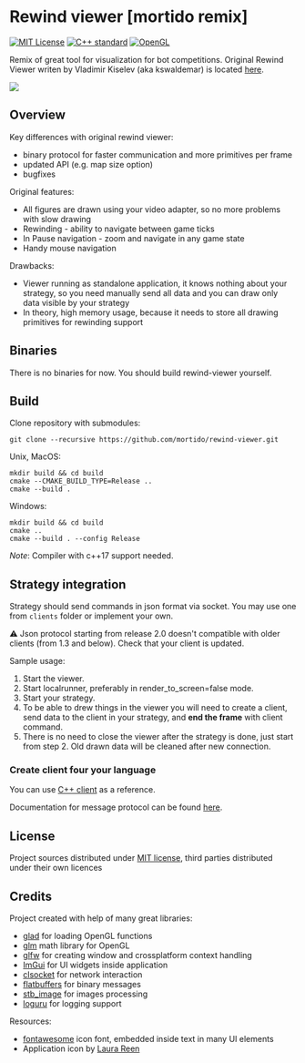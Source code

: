 # Rewind viewer [mortido remix]

[![MIT License](https://img.shields.io/github/license/mortido/rewind-viewer.svg?style=flat-square)](./LICENSE)
[![C++ standard](https://img.shields.io/badge/C++-17-blue.svg?style=flat-square)](https://isocpp.org/)
[![OpenGL](https://img.shields.io/badge/OpenGL-3.3-green.svg?style=flat-square)](https://www.khronos.org/opengl/)

[//]: # ([![Build status]&#40;https://travis-ci.org/mortido/rewind-viewer.svg?branch=develop&#41;]&#40;https://travis-ci.org/mortido/rewind-viewer&#41;)
[//]: # ([![Linux]&#40;https://github.com/mortido/rewind-viewer/workflows/Linux/badge.svg&#41;]&#40;https://github.com/kswaldemar/rewind-viewer/actions?query=workflow%3ALinux&#41;)
[//]: # ([![Windows]&#40;https://github.com/mortido/rewind-viewer/workflows/Windows/badge.svg&#41;]&#40;https://github.com/kswaldemar/rewind-viewer/actions?query=workflow%3AWindows&#41;)
[//]: # ([![GitHub Releases]&#40;https://img.shields.io/github/release/mortido/rewind-viewer.svg?style=flat-square&#41;]&#40;https://github.com/kswaldemar/rewind-viewer/releases&#41;)

Remix of great tool for visualization for bot competitions.
Original Rewind Viewer writen by Vladimir Kiselev (aka kswaldemar) is located [here](https://github.com/kswaldemar/rewind-viewer).

![](https://user-images.githubusercontent.com/10009947/101282773-06be3080-37e8-11eb-9edd-47e30e58e2a0.png)

## Overview

Key differences with original rewind viewer:
 - binary protocol for faster communication and more primitives per frame
 - updated API (e.g. map size option)
 - bugfixes

Original features:
 - All figures are drawn using your video adapter, so no more problems with slow drawing
 - Rewinding - ability to navigate between game ticks
 - In Pause navigation - zoom and navigate in any game state
 - Handy mouse navigation

Drawbacks:
 - Viewer running as standalone application, it knows nothing about your strategy, so you need manually 
send all data and you can draw only data visible by your strategy
 - In theory, high memory usage, because it needs to store all drawing primitives for rewinding support


## Binaries

There is no binaries for now. You should build rewind-viewer yourself.

[//]: # (It is required to have x86 C++ Redistributable for Visual Studio 2015 installed to run prebuild windows binaries.)


## Build

Clone repository with submodules:
```
git clone --recursive https://github.com/mortido/rewind-viewer.git
```

Unix, MacOS:
```
mkdir build && cd build
cmake --CMAKE_BUILD_TYPE=Release ..
cmake --build .
```
Windows:
```
mkdir build && cd build
cmake ..
cmake --build . --config Release
```
*Note*: Compiler with c++17 support needed. 

## Strategy integration

Strategy should send commands in json format via socket. You may use one from `clients` folder or implement your own.

:warning: Json protocol starting from release 2.0 doesn't compatible with older clients (from 1.3 and below). 
Check that your client is updated. 

Sample usage: 
1. Start the viewer.
2. Start localrunner, preferably in render_to_screen=false mode.
3. Start your strategy.
4. To be able to drew things in the viewer you will need to create a client, send data to the client in your strategy, and **end the frame** with client command. 
5. There is no need to close the viewer after the strategy is done, just start from step 2. Old drawn data will be cleaned after new connection.

### Create client four your language

You can use [C++ client](https://github.com/mortido/rewind-viewer/tree/develop/clients/cpp) as a reference.

Documentation for message protocol can be found [here](https://github.com/mortido/rewind-viewer/tree/develop/clients).

## License
Project sources distributed under [MIT license](https://github.com/mortido/rewind-viewer/blob/develop/LICENSE), third parties distributed under their own licences

## Credits
Project created with help of many great libraries:
 - [glad](https://github.com/Dav1dde/glad) for loading OpenGL functions
 - [glm](https://glm.g-truc.net/0.9.8/index.html) math library for OpenGL
 - [glfw](http://www.glfw.org/) for creating window and crossplatform context handling
 - [ImGui](https://github.com/ocornut/imgui) for UI widgets inside application
 - [clsocket](https://github.com/DFHack/clsocket) for network interaction
 - [flatbuffers](https://github.com/google/flatbuffers) for binary messages
 - [stb_image](https://github.com/nothings/stb) for images processing
 - [loguru](https://github.com/emilk/loguru) for logging support

Resources: 
 - [fontawesome](http://fontawesome.io/) icon font, embedded inside text in many UI elements
 - Application icon by [Laura Reen](https://www.iconfinder.com/laurareen)  
 
